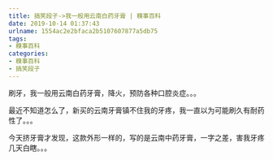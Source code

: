 ```yaml
---
title: 搞笑段子->我一般用云南白药牙膏 | 糗事百科
date: 2019-10-14 01:37:43
urlname: 1554ac2e2bfaca2b5107607877a5db75
tags: 
- 糗事百科
categories:
- 糗事百科
- 搞笑段子
---
```

刷牙，我一般用云南白药牙膏，降火，预防各种口腔炎症。。。

最近不知道怎么了，新买的云南牙膏镇不住我的牙疼，我一直以为可能刷久有耐药性了。。。

今天挤牙膏才发现，这款外形一样的，写的是云南中药牙膏，一字之差，害我牙疼几天白瞎。。。